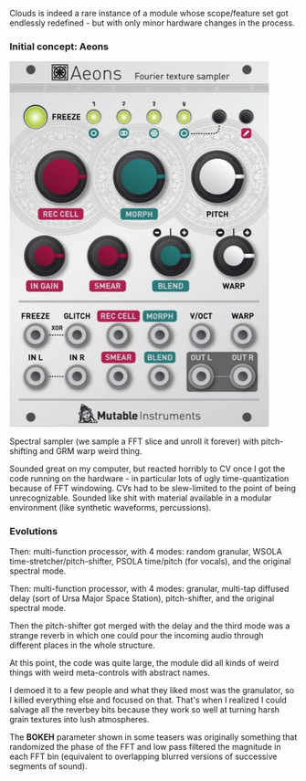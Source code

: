 Clouds is indeed a rare instance of a module whose scope/feature set got endlessly redefined - but with only minor hardware changes in the process.

### Initial concept: Aeons

![](images/aeons.jpg)

Spectral sampler (we sample a FFT slice and unroll it forever) with pitch-shifting and GRM warp weird thing.

Sounded great on my computer, but reacted horribly to CV once I got the code running on the hardware - in particular lots of ugly time-quantization because of FFT windowing. CVs had to be slew-limited to the point of being unrecognizable. Sounded like shit with material available in a modular environment (like synthetic waveforms, percussions).

### Evolutions

Then: multi-function processor, with 4 modes: random granular, WSOLA time-stretcher/pitch-shifter, PSOLA time/pitch (for vocals), and the original spectral mode.

Then: multi-function processor, with 4 modes: granular, multi-tap diffused delay (sort of Ursa Major Space Station), pitch-shifter, and the original spectral mode.

Then the pitch-shifter got merged with the delay and the third mode was a strange reverb in which one could pour the incoming audio through different places in the whole structure.

At this point, the code was quite large, the module did all kinds of weird things with weird meta-controls with abstract names.

I demoed it to a few people and what they liked most was the granulator, so I killed everything else and focused on that. That's when I realized I could salvage all the reverbey bits because they work so well at turning harsh grain textures into lush atmospheres.

The **BOKEH** parameter shown in some teasers was originally something that randomized the phase of the FFT and low pass filtered the magnitude in each FFT bin (equivalent to overlapping blurred versions of successive segments of sound).
